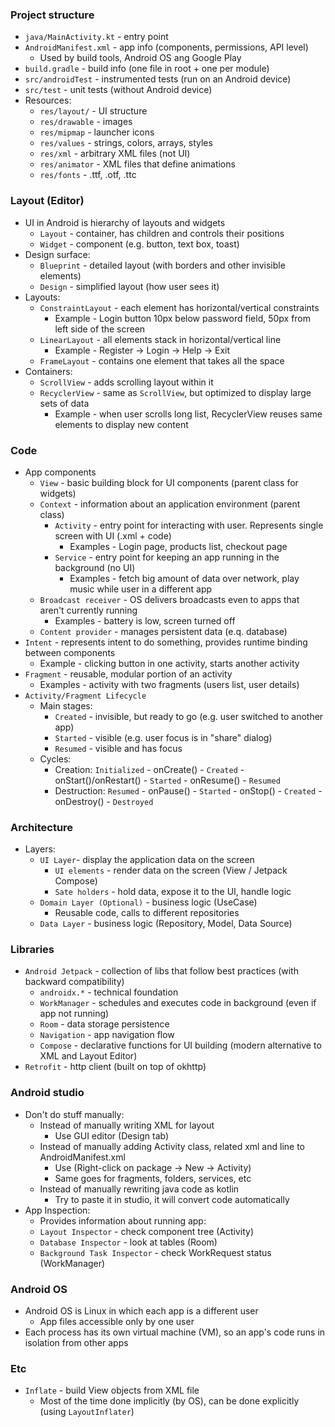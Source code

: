 ### Project structure
* `java/MainActivity.kt` - entry point
* `AndroidManifest.xml` - app info (components, permissions, API level)
    * Used by build tools, Android OS ang Google Play
* `build.gradle` - build info (one file in root + one per module)
* `src/androidTest` - instrumented tests (run on an Android device)
* `src/test` - unit tests (without Android device)
* Resources:
    * `res/layout/` - UI structure
    * `res/drawable` - images
    * `res/mipmap` - launcher icons
    * `res/values` - strings, colors, arrays, styles
    * `res/xml` - arbitrary XML files (not UI)
    * `res/animator` - XML files that define animations
    * `res/fonts` - .ttf, .otf, .ttc

### Layout (Editor)
* UI in Android is hierarchy of layouts and widgets
    * `Layout` - container, has children and controls their positions
    * `Widget` - component (e.g. button, text box, toast)
* Design surface:
    * `Blueprint` - detailed layout (with borders and other invisible elements)
    * `Design` - simplified layout (how user sees it)
* Layouts:
    * `ConstraintLayout` - each element has horizontal/vertical constraints
        * Example - Login button 10px below password field, 50px from left side of the screen
    * `LinearLayout` - all elements stack in horizontal/vertical line
        * Example - Register -> Login -> Help -> Exit
    * `FrameLayout` - contains one element that takes all the space
* Containers:
    * `ScrollView` - adds scrolling layout within it
    * `RecyclerView` - same as `ScrollView`, but optimized to display large sets of data
        * Example - when user scrolls long list, RecyclerView reuses same elements to display new content
    
### Code
* App components
    * `View` - basic building block for UI components (parent class for widgets)
    * `Context` - information about an application environment (parent class) 
        * `Activity` - entry point for interacting with user. Represents single screen with UI (.xml + code)
            * Examples - Login page, products list, checkout page
        * `Service` - entry point for keeping an app running in the background (no UI)
            * Examples - fetch big amount of data over network, play music while user in a different app
    * `Broadcast receiver` - OS delivers broadcasts even to apps that aren't currently running
        * Examples - battery is low, screen turned off 
    * `Content provider` - manages persistent data (e.q. database)
* `Intent` - represents intent to do something, provides runtime binding between components
    * Example - clicking button in one activity, starts another activity
* `Fragment` - reusable, modular portion of an activity
    * Examples - activity with two fragments (users list, user details)
* `Activity/Fragment Lifecycle`
    * Main stages:
        * `Created` - invisible, but ready to go (e.g. user switched to another app)
        * `Started` - visible (e.g. user focus is in "share" dialog)
        * `Resumed` - visible and has focus
    * Cycles:
        * Creation: `Initialized` - onCreate() - `Created` - onStart()/onRestart() - `Started` - onResume() - `Resumed`
        * Destruction: `Resumed` - onPause() - `Started` - onStop() - `Created` - onDestroy() - `Destroyed`
        
### Architecture
* Layers:
    * `UI Layer`- display the application data on the screen
        * `UI elements` - render data on the screen (View / Jetpack Compose)
        * `Sate holders` - hold data, expose it to the UI, handle logic
    * `Domain Layer (Optional)` - business logic (UseCase)
        * Reusable code, calls to different repositories
    * `Data Layer` - business logic (Repository, Model, Data Source)
    
### Libraries
* `Android Jetpack` - collection of libs that follow best practices (with backward compatibility)
    * `androidx.*` - technical foundation
    * `WorkManager` - schedules and executes code in background (even if app not running)
    * `Room` - data storage persistence
    * `Navigation` - app navigation flow
    * `Compose` - declarative functions for UI building (modern alternative to XML and Layout Editor)
* `Retrofit` - http client (built on top of okhttp)
    
### Android studio
* Don't do stuff manually:
    * Instead of manually writing XML for layout
        * Use GUI editor (Design tab)
    * Instead of manually adding Activity class, related xml and line to AndroidManifest.xml
        * Use (Right-click on package -> New -> Activity)
        * Same goes for fragments, folders, services, etc
    * Instead of manually rewriting java code as kotlin 
        * Try to paste it in studio, it will convert code automatically
* App Inspection:
    * Provides information about running app:
    * `Layout Inspector` - check component tree (Activity)
    * `Database Inspector` - look at tables (Room)
    * `Background Task Inspector` - check WorkRequest status (WorkManager)
    
### Android OS
* Android OS is Linux in which each app is a different user
    * App files accessible only by one user
* Each process has its own virtual machine (VM), so an app's code runs in isolation from other apps

### Etc
* `Inflate` - build View objects from XML file
    * Most of the time done implicitly (by OS), can be done explicitly (using `LayoutInflater`)